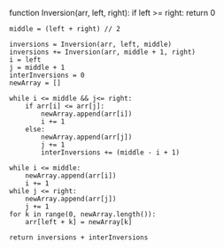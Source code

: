 function Inversion(arr, left, right):
    if left >= right:
        return 0
    
    middle = (left + right) // 2

    inversions = Inversion(arr, left, middle)
    inversions += Inversion(arr, middle + 1, right)
    i = left
    j = middle + 1
    interInversions = 0
    newArray = []

    while i <= middle && j<= right:
        if arr[i] <= arr[j]:
            newArray.append(arr[i])
            i += 1
        else:
            newArray.append(arr[j])
            j += 1
            interInversions += (middle - i + 1)
    
    while i <= middle:
        newArray.append(arr[i])
        i += 1
    while j <= right:
        newArray.append(arr[j])
        j += 1
    for k in range(0, newArray.length()):
        arr[left + k] = newArray[k]
        
    return inversions + interInversions
